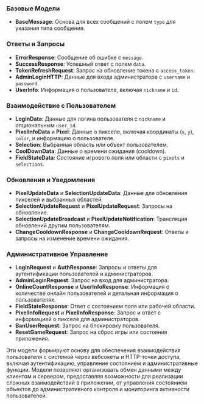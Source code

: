 
### Базовые Модели
- **BaseMessage**: Основа для всех сообщений с полем `type` для указания типа сообщения.

### Ответы и Запросы
- **ErrorResponse**: Сообщение об ошибке с `message`.
- **SuccessResponse**: Успешный ответ с полем `data`.
- **TokenRefreshRequest**: Запрос на обновление токена с `access_token`.
- **AdminLoginHTTP**: Данные для входа администратора с `username` и `password`.
- **UserInfo**: Информация о пользователе, включая `nickname` и `id`.

### Взаимодействие с Пользователем
- **LoginData**: Данные для логина пользователя с `nickname` и опциональным `user_id`.
- **PixelInfoData** и **Pixel**: Данные о пикселе, включая координаты (`x`, `y`), `color`, и информацию о пользователе.
- **Selection**: Выбранная область или объект пользователем.
- **CoolDownData**: Данные о времени ожидания (cooldown).
- **FieldStateData**: Состояние игрового поля или области с `pixels` и `selections`.

### Обновления и Уведомления
- **PixelUpdateData** и **SelectionUpdateData**: Данные для обновления пикселей и выбранных областей.
- **SelectionUpdateRequest** и **PixelUpdateRequest**: Запросы на обновление.
- **SelectionUpdateBroadcast** и **PixelUpdateNotification**: Трансляция обновлений другим пользователям.
- **ChangeCooldownResponse** и **ChangeCooldownRequest**: Ответы и запросы на изменение времени ожидания.

### Административное Управление
- **LoginRequest** и **AuthResponse**: Запросы и ответы для аутентификации пользователей и администраторов.
- **AdminLoginRequest**: Запрос на вход для администратора.
- **OnlineCountResponse** и **UserInfoResponse**: Информация о количестве онлайн пользователей и детальная информация о пользователях.
- **FieldStateResponse**: Ответ с состоянием поля или рабочей области.
- **PixelInfoRequest** и **PixelInfoResponse**: Запрос и ответ с информацией о пикселе для администраторов.
- **BanUserRequest**: Запрос на блокировку пользователя.
- **ResetGameRequest**: Запрос на сброс игры или состояния приложения.

Эти модели формируют основу для обеспечения взаимодействия пользователя с системой через вебсокеты и HTTP-точки доступа, включая аутентификацию, управление состоянием и административные функции. Модели позволяют организовать обмен данными между клиентом и сервером, предоставляя возможности для реализации сложных взаимодействий в приложении, от управления состоянием объектов до административного контроля и мониторинга активности пользователей.